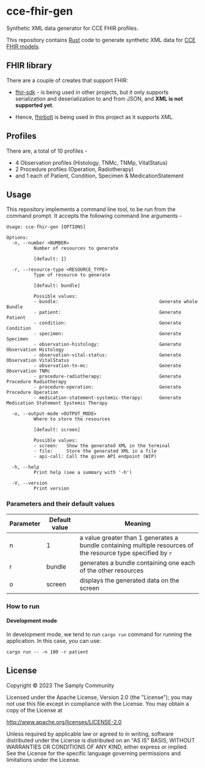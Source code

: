 # cce-fhir-gen

Synthetic XML data generator for CCE FHIR profiles.

This repository contains [Rust](https://www.rust-lang.org/) code to generate synthetic XML data for [CCE FHIR models](https://simplifier.net/cce).

## FHIR library

There are a couple of creates that support FHIR:

- [fhir-sdk](https://docs.rs/fhir-sdk/latest/fhir_sdk/) - is being used in other projects, but it only supports serialization and deserialization to and from JSON, and **XML is not supported yet**.

- Hence, [fhirbolt](https://github.com/lschmierer/fhirbolt) is being used in this project as it supports XML.

## Profiles

There are, a total of 10 profiles -

- 4 Observation profiles (Histology, TNMc, TNMp, VitalStatus)
- 2 Procedure profiles (Operation, Radiotherapy)
- and 1 each of Patient, Condition, Specimen & MedicationStatement

## Usage

This repository implements a command line tool, to be run from the command prompt. It accepts the following command line arguments -

```
Usage: cce-fhir-gen [OPTIONS]

Options:
  -n, --number <NUMBER>
          Number of resources to generate
          
          [default: 1]

  -r, --resource-type <RESOURCE_TYPE>
          Type of resource to generate
          
          [default: bundle]

          Possible values:
          - bundle:                                     Generate whole Bundle
          - patient:                                    Generate Patient
          - condition:                                  Generate Condition
          - specimen:                                   Generate Specimen
          - observation-histology:                      Generate Observation Histology
          - observation-vital-status:                   Generate Observation VitalStatus
          - observation-tn-mc:                          Generate Observation TNMc
          - procedure-radiotherapy:                     Generate Procedure Radiotherapy
          - procedure-operation:                        Generate Procedure Operation
          - medication-statement-systemic-therapy:      Generate Medication Statement Systemic Therapy

  -o, --output-mode <OUTPUT_MODE>
          Where to store the resources
          
          [default: screen]

          Possible values:
          - screen:   Show the generated XML in the terminal
          - file:     Store the generated XML in a file
          - api-call: Call the given API endpoint (WIP)

  -h, --help
          Print help (see a summary with '-h')

  -V, --version
          Print version
```

### Parameters and their default values

| Parameter | Default value | Meaning |
|-----------|---------------|---------|
| n | 1 | a value greater than 1 generates a bundle containing multiple resources of the resource type specified by `r` |
| r | bundle | generates a bundle containing one each of the other resources |
| o | screen | displays the generated data on the screen |

### How to run

#### Development mode

In development mode, we tend to run `cargo run` command for running the application. In this case, you can use:

```
cargo run -- -n 100 -r patient
```

## License

Copyright © 2023 The Samply Community

Licensed under the Apache License, Version 2.0 (the "License"); you may not use this file except in compliance with the License. You may obtain a copy of the License at

http://www.apache.org/licenses/LICENSE-2.0

Unless required by applicable law or agreed to in writing, software distributed under the License is distributed on an "AS IS" BASIS, WITHOUT WARRANTIES OR CONDITIONS OF ANY KIND, either express or implied. See the License for the specific language governing permissions and limitations under the License.

